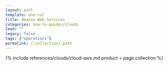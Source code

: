 ```yaml
---
layout: post
template: one-col
title: Amazon Web Services
categories: how-to-guides/clouds
lead: ""
legacy: false
tags: ["operations"]
permalink: /:collection/:path
---
```



{% include references/clouds/cloud-aws.md  product = page.collection %}
